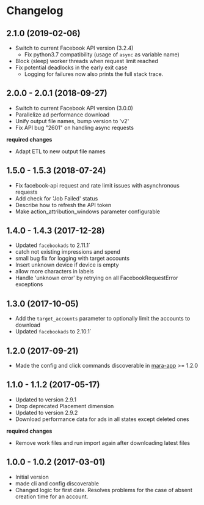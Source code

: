 # Changelog

## 2.1.0 (2019-02-06)
- Switch to current Facebook API version (3.2.4)
  - Fix python3.7 compatibility (usage of `async` as variable name)
- Block (sleep) worker threads when request limit reached
- Fix potential deadlocks in the early exit case
  - Logging for failures now also prints the full stack trace.

## 2.0.0 - 2.0.1 (2018-09-27)

- Switch to current Facebook API version (3.0.0)
- Parallelize ad performance download
- Unify output file names, bump version to 'v2'
- Fix API bug "2601" on handling async requests

**required changes**

- Adapt ETL to new output file names


## 1.5.0 - 1.5.3 (2018-07-24)

- Fix facebook-api request and rate limit issues with asynchronous requests
- Add check for 'Job Failed' status
- Describe how to refresh the API token
- Make action_attribution_windows parameter configurable

## 1.4.0 - 1.4.3 (2017-12-28)

- Updated `facebookads` to 2.11.1`
- catch not existing impressions and spend
- small bug fix for logging with target accounts 
- Insert unknown device if device is empty
- allow more characters in labels
- Handle 'unknown error' by retrying on all FacebookRequestError exceptions

## 1.3.0 (2017-10-05)

- Add the `target_accounts` parameter to optionally limit the accounts to download
- Updated `facebookads` to 2.10.1`

## 1.2.0 (2017-09-21)

- Made the config and click commands discoverable in [mara-app](https://github.com/mara/mara-app) >= 1.2.0


## 1.1.0 - 1.1.2 (2017-05-17)

- Updated to version 2.9.1
- Drop deprecated Placement dimension 
- Updated to version 2.9.2
- Download performance data for ads in all states except deleted ones

**required changes**

- Remove work files and run import again after downloading latest files 



## 1.0.0 - 1.0.2 (2017-03-01) 

- Initial version
- made cli and config discoverable
- Changed logic for first date. Resolves problems for the case of absent creation time for an account.
